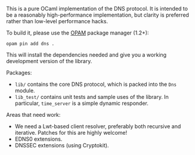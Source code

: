 This is a pure OCaml implementation of the DNS protocol.  It is intended to be
a reasonably high-performance implementation, but clarity is preferred rather
than low-level performance hacks.

To build it, please use the [OPAM](https://opam.ocaml.org) package manager (1.2+):

    opam pin add dns .

This will install the dependencies needed and give you a working development
version of the library.

Packages:

* `lib/` contains the core DNS protocol, which is packed into the `Dns` module.
* `lib_test/` contains unit tests and sample uses of the library.
  In particular, `time_server` is a simple dynamic responder.

Areas that need work:

* We need a Lwt-based client resolver, preferably both recursive
  and iterative. Patches for this are highly welcome!
* EDNS0 extensions.
* DNSSEC extensions (using Cryptokit).
